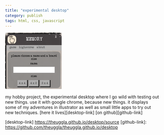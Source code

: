 ```yaml
---
title: "experimental desktop"
category: publish
tags: html, css, javascript
---
```


![alt website image][website-image]

my hobby project, the experimental desktop where I go wild with
testing out new things. use it with google chrome, because new things.
it displays some of my adventures in illustrator as well as small
little apps to try out new techniques.
[here it lives][desktop-link]
[on github][github-link]

[desktop-link] https://theuggla.github.io/desktop/source
[github-link]: https://github.com/theuggla/theuggla.github.io/desktop

[website-image]: ../assets/projectimages/experimentaldesktop.png